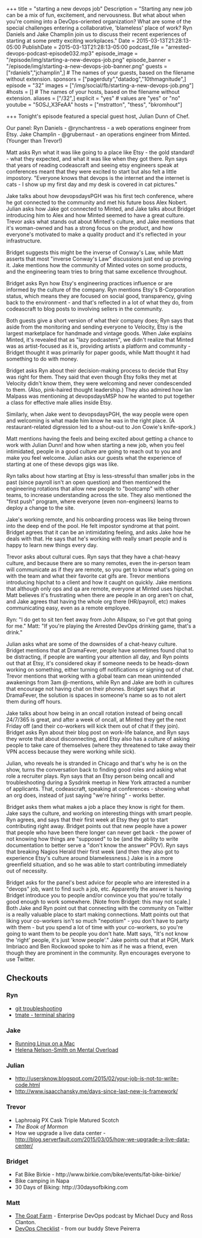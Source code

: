 +++
title = "starting a new devops job"
Description = "Starting any new job can be a mix of fun, excitement, and nervousness. But what about when you're coming into a DevOps-oriented organization? What are some of the special challenges entering a collaborative, 'blameless' place of work? Ryn Daniels and Jake Champlin join us to discuss their recent experiences of starting at some pretty exciting workplaces."
Date = 2015-03-13T21:28:13-05:00
PublishDate = 2015-03-13T21:28:13-05:00
podcast_file = "arrested-devops-podcast-episode032.mp3"
episode_image = "/episode/img/starting-a-new-devops-job.png"
episode_banner = "/episode/img/starting-a-new-devops-job-banner.png"
guests = ["rdaniels","jchamplin",] # The names of your guests, based on the filename without extension.
sponsors = ["pagerduty","datadog","10thmagnitude",]
episode = "32"
images = ["/img/social/fb/starting-a-new-devops-job.png"]
#hosts = [] # The names of your hosts, based on the filename without extension.
aliases = ["/32",]
explicit = "yes" # values are "yes" or "no"
youtube = "5OSJ_X3FeAA"
hosts = ["mstratton", "thess", "bkromhout"]

+++
Tonight's episode featured a special guest host, Julian Dunn of Chef.

Our panel:
Ryn Daniels - @rynchantress - a web operations engineer from Etsy.
Jake Champlin - @grubernaut - an operations engineer from Minted. (Younger than Trevor!)

Matt asks Ryn what it was like going to a place like Etsy - the gold standard! - what they expected, and what it was like when they got there. Ryn says that years of reading codeascraft and seeing etsy engineers speak at conferences meant that they were excited to start but also felt a little impostory. "Everyone knows that devops is the internet and the internet is cats - I show up my first day and my desk is covered in cat pictures."

Jake talks about how devopsdaysPGH was his first tech conference, where he got connected to the community and met his future boss Alex Nobert. Julian asks how Jake got connected to Minted, and Jake talks about Bridget introducing him to Alex and how Minted seemed to have a great culture. Trevor asks what stands out about Minted's culture, and Jake mentions that it's woman-owned and has a strong focus on the product, and how everyone's motivated to make a quality product and it's reflected in your infrastructure.

Bridget suggests this might be the inverse of Conway's Law, while Matt asserts that most "inverse Conway's Law" discussions just end up proving it. Jake mentions how the community of Minted votes on some products, and the engineering team tries to bring that same excellence throughout.

Bridget asks Ryn how Etsy's engineering practices influence or are informed by the culture of the company. Ryn mentions Etsy's B-Corporation status, which means they are focused on social good, transparency, giving back to the environment - and that's reflected in a lot of what they do, from codeascraft to blog posts to involving sellers in the community.

Both guests give a short version of what their company does; Ryn says that aside from the monitoring and sending everyone to Velocity, Etsy is the largest marketplace for handmade and vintage goods. When Jake explains Minted, it's revealed that as "lazy podcasters", we didn't realize that Minted was as artist-focused as it is, providing artists a platform and community - Bridget thought it was primarily for paper goods, while Matt thought it had something to do with money.

Bridget asks Ryn about their decision-making process to decide that Etsy was right for them. They said that even though Etsy folks they met at Velocity didn't know them, they were welcoming and never condescended to them. (Also, pink-haired thought leadership.) They also admired how Ian Malpass was mentioning at devopsdaysMSP how he wanted to put together a class for effective male allies inside Etsy.

Similarly, when Jake went to devopsdaysPGH, the way people were open and welcoming is what made him know he was in the right place. (A restaurant-related digression led to a shout-out to Jon Cowie's knife-spork.)

Matt mentions having the feels and being excited about getting a chance to work with Julian Dunn! and how when starting a new job, when you feel intimidated, people in a good culture are going to reach out to you and make you feel welcome. Julian asks our guests what the experience of starting at one of these devops gigs was like.

Ryn talks about how starting at Etsy is less-stressful than smaller jobs in the past (since payroll isn't an open question) and then mentioned the engineering rotations that allow new people to "bootcamp" with other teams, to increase understanding across the site. They also mentioned the "first push" program, where everyone (even non-engineers) learns to deploy a change to the site.

Jake's working remote, and his onboarding process was like being thrown into the deep end of the pool. He felt impostor syndrome at that point. Bridget agrees that it can be an intimidating feeling, and asks Jake how he deals with that. He says that he's working with really smart people and is happy to learn new things every day.

Trevor asks about cultural cues. Ryn says that they have a chat-heavy culture, and because there are so many remotes, even the in-person team will communicate as if they are remote, so you get to know what's going on with the team and what their favorite cat gifs are. Trevor mentions introducing hipchat to a client and how it caught on quickly. Jake mentions that although only ops and qa are remote, everyone at Minted uses hipchat. Matt believes it's frustrating when there are people in an org aren't on chat, and Jake agrees that having the whole org there (HR/payroll, etc) makes communicating easy, even as a remote employee.

Ryn: "I do get to sit ten feet away from John Allspaw, so I've got that going for me."
Matt: "If you're playing the Arrested DevOps drinking game, that's a drink."

Julian asks what are some of the downsides of a chat-heavy culture. Bridget mentions that at DramaFever, people have sometimes found chat to be distracting, if people are wanting your attention all day, and Ryn points out that at Etsy, it's considered okay if someone needs to be heads-down working on something, either turning off notifications or signing out of chat. Trevor mentions that working with a global team can mean unintended awakenings from 3am @-mentions, while Ryn and Jake are both in cultures that encourage not having chat on their phones. Bridget says that at DramaFever, the solution is spaces in someone's name so as to not alert them during off hours.

Jake talks about how being in an oncall rotation instead of being oncall 24/7/365 is great, and after a week of oncall, at Minted they get the next Friday off (and their co-workers will kick them out of chat if they join). Bridget asks Ryn about their blog post on work-life balance, and Ryn says they wrote that about disconnecting, and Etsy also has a culture of asking people to take care of themselves (where they threatened to take away their VPN access because they were working while sick).

Julian, who reveals he is stranded in Chicago and that's why he is on the show, turns the conversation back to finding good roles and asking what role a recruiter plays. Ryn says that an Etsy person being oncall and troubleshooting during a Sysdrink meetup in New York attracted a number of applicants. That, codeascraft, speaking at conferences - showing what an org does, instead of just saying "we're hiring" - works better.

Bridget asks them what makes a job a place they know is right for them. Jake says the culture, and working on interesting things with smart people. Ryn agrees, and says that their first week at Etsy they got to start contributing right away. Bridget points out that new people have a power that people who have been there longer can never get back - the power of not knowing how things are "supposed" to be (and the ability to write documentation to better serve a "don't know the answer" POV). Ryn says that breaking Nagios Herald their first week (and then they also got to experience Etsy's culture around blamelessness.) Jake is in a more greenfield situation, and so he was able to start contributing immediately out of necessity.

Bridget asks for the panel's best advice for people who are interested in a "devops" job, want to find such a job, etc. Apparently the answer is having Bridget introduce you to people and/or convince you that you're totally good enough to work somewhere. [Note from Bridget: this may not scale.] Both Jake and Ryn point out that connecting with the community on Twitter is a really valuable place to start making connections. Matt points out that liking your co-workers isn't so much "nepotism" - you don't have to party with them - but you spend a lot of time with your co-workers, so you're going to want them to be people you don't hate. Matt says, "It's not know the 'right' people, it's just 'know people'." Jake points out that at PGH, Mark Imbriaco and Ben Rockwood spoke to him as if he was a friend, even though they are prominent in the community. Ryn encourages everyone to use Twitter.
<h2>Checkouts</h2>
<h3>Ryn</h3>
<ul>
	<li><a href="http://ibrokegit.com/" target="_blank">git troubleshooting</a></li>
	<li><a href="http://tmate.io/" target="_blank">tmate - terminal sharing</a></li>
</ul>
<h3>Jake</h3>
<ul>
	<li><a href="http://blog.jessfraz.com/posts/linux-on-mac.html" target="_blank">Running Linux on a Mac</a></li>
	<li><a href="http://www.agilesysadmin.net/mental-overload" target="_blank">Helena Nelson-Smith on Mental Overload</a></li>
</ul>
<h3>Julian</h3>
<ul>
	<li><a href="http://usersknow.blogspot.com/2015/02/your-job-is-not-to-write-code.html" target="_blank">http://usersknow.blogspot.com/2015/02/your-job-is-not-to-write-code.html</a></li>
	<li><a href="http://www.isaacchansky.me/days-since-last-new-js-framework/" target="_blank">http://www.isaacchansky.me/days-since-last-new-js-framework/</a></li>
</ul>
<h3>Trevor</h3>
<ul>
	<li>Laphroaig PX Cask Triple Matured Scotch</li>
	<li><em>The Book of Mormon</em></li>
	<li>How we upgrade a live data center - <a href="http://blog.serverfault.com/2015/03/05/how-we-upgrade-a-live-data-center/" target="_blank">http://blog.serverfault.com/2015/03/05/how-we-upgrade-a-live-data-center/</a></li>
</ul>
<h3>Bridget</h3>
<ul>
	<li>Fat Bike Birkie - http://www.birkie.com/bike/events/fat-bike-birkie/</li>
	<li>Bike camping in Napa</li>
	<li>30 Days of Biking: http://30daysofbiking.com</li>
</ul>
<h3>Matt</h3>
<ul>
	<li><a href="http://goatcan.do" target="_blank">The Goat Farm</a> - Enterprise DevOps podcast by Michael Ducy and Ross Clanton.</li>
	<li><a href="http://devopschecklist.com" target="_blank">DevOps Checklist</a> - from our buddy Steve Peirerra</li>
</ul>
